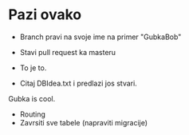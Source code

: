 # Pazi ovako

- Branch pravi na svoje ime na primer "GubkaBob"
- Stavi pull request ka masteru
- To je to.

- Citaj DBIdea.txt i predlazi jos stvari.

Gubka is cool.

- Routing
- Zavrsiti sve tabele (napraviti migracije)